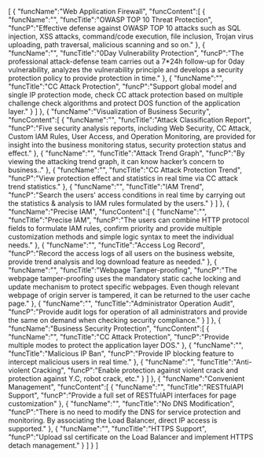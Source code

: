 [
	{
		"funcName":"Web Application Firewall",
		"funcContent":[
			{
				"funcName":"",
				"funcTitle":"OWASP TOP 10 Threat Protection",
				"funcP":"Effective defense against OWASP TOP 10 attacks such as SQL injection, XSS attacks, command/code execution, file inclusion, Trojan virus uploading, path traversal, malicious scanning and so on."
			},
			{
				"funcName":"",
				"funcTitle":"0Day Vulnerability Protection",
				"funcP":"The professional attack-defense team carries out a 7*24h follow-up for 0day vulnerability, analyzes the vulnerability principle and develops a security protection policy to provide protection in time."
			},
			{
				"funcName":"",
				"funcTitle":"CC Attack Protection",
				"funcP":"Support global model and single IP protection mode, check CC attack protection based on multiple challenge check algorithms and protect DOS function of the application layer."
			}
		]
	},
	{
		"funcName":"Visualization of Business Security",
		"funcContent":[
			{
				"funcName":"",
				"funcTitle":"Attack Classification Report",
				"funcP":"Five security analysis reports, including Web Security, CC Attack, Custom IAM Rules, User Access, and Operation Monitoring, are provided for insight into the business monitoring status, security protection status and effect."
			},
			{
				"funcName":"",
				"funcTitle":"Attack Trend Graph",
				"funcP":"By viewing the attacking trend graph, it can know hacker’s concern to business.."
			},
			{
				"funcName":"",
				"funcTitle":"CC Attack Protection Trend",
				"funcP":"View protection effect and statistics in real time via CC attack trend statistics."
			},
			{
				"funcName":"",
				"funcTitle":"IAM Trend",
				"funcP":"Search the users' access conditions in real time by carrying out the statistics & analysis to IAM rules formulated by the users."
			}
		]
	},
	{
		"funcName":"Precise IAM",
		"funcContent":[
			{
				"funcName":"",
				"funcTitle":"Precise IAM",
				"funcP":"The users can combine HTTP protocol fields to formulate IAM rules, confirm priority and provide multiple customization methods and simple logic syntax to meet the individual needs."
			},
			{
				"funcName":"",
				"funcTitle":"Access Log Record",
				"funcP":"Record the access logs of all users on the business website, provide trend analysis and log download feature as needed."
			},
			{
				"funcName":"",
				"funcTitle":"Webpage Tamper-proofing",
				"funcP":"The webpage tamper-proofing uses the mandatory static cache locking and update mechanism to protect specific webpages. Even though relevant webpage of origin server is tampered, it can be returned to the user cache page."
			},
			{
				"funcName":"",
				"funcTitle":"Administrator Operation Audit",
				"funcP":"Provide audit logs for operation of all administrators and provide the same on demand when checking security compliance."
			}
		]
	},
	{
		"funcName":"Business Security Protection",
		"funcContent":[
			{
				"funcName":"",
				"funcTitle":"CC Attack Protection",
				"funcP":"Provide multiple modes to protect the application layer DOS."
			},
			{
				"funcName":"",
				"funcTitle":"Malicious IP Ban",
				"funcP":"Provide IP blocking feature to intercept malicious users in real time."
			},
			{
				"funcName":"",
				"funcTitle":"Anti-violent Cracking",
				"funcP":"Enable protection against violent crack and protection against Y.C, robot crack, etc."
			}
		]
	},
	{
		"funcName":"Convenient Management",
		"funcContent":[
			{
				"funcName":"",
				"funcTitle":"RESTfulAPI Support",
				"funcP":"Provide a full set of RESTfulAPI interfaces for page customization"
			},
			{
				"funcName":"",
				"funcTitle":"No DNS Modification",
				"funcP":"There is no need to modify the DNS for service protection and monitoring. By associating the Load Balancer, direct IP access is supported."
			},
			{
				"funcName":"",
				"funcTitle":"HTTPS Support",
				"funcP":"Upload ssl certificate on the Load Balancer and implement HTTPS detach management."
			}
		]
	}
]